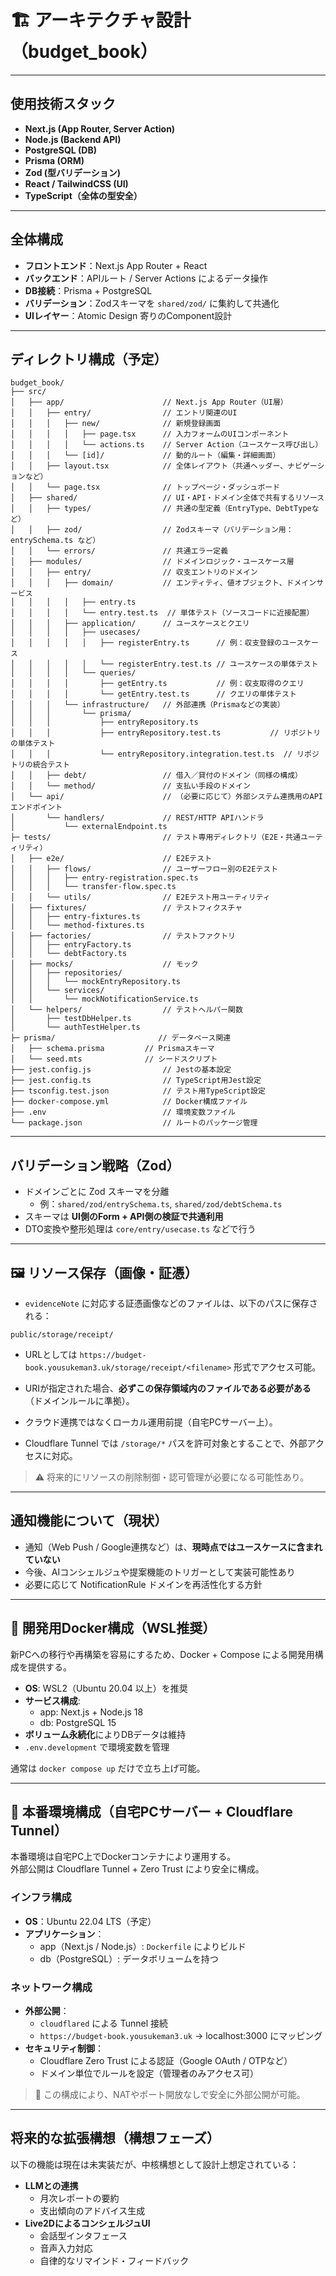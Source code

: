 # 🏗️ アーキテクチャ設計（budget_book）

---

## 使用技術スタック

- **Next.js (App Router, Server Action)**
- **Node.js (Backend API)**
- **PostgreSQL (DB)**
- **Prisma (ORM)**
- **Zod (型バリデーション)**
- **React / TailwindCSS (UI)**
- **TypeScript（全体の型安全）**

---

## 全体構成

- **フロントエンド**：Next.js App Router + React
- **バックエンド**：APIルート / Server Actions によるデータ操作
- **DB接続**：Prisma + PostgreSQL
- **バリデーション**：Zodスキーマを `shared/zod/` に集約して共通化
- **UIレイヤー**：Atomic Design 寄りのComponent設計

---

## ディレクトリ構成（予定）

```text
budget_book/
├── src/
│   ├── app/                      // Next.js App Router（UI層）
│   │   ├── entry/                // エントリ関連のUI
│   │   │   ├── new/              // 新規登録画面
│   │   │   │   ├── page.tsx      // 入力フォームのUIコンポーネント
│   │   │   │   └── actions.ts    // Server Action（ユースケース呼び出し）
│   │   │   └── [id]/             // 動的ルート（編集・詳細画面）
│   │   ├── layout.tsx            // 全体レイアウト（共通ヘッダー、ナビゲーションなど）
│   │   └── page.tsx              // トップページ・ダッシュボード
│   ├── shared/                   // UI・API・ドメイン全体で共有するリソース
│   │   ├── types/                // 共通の型定義（EntryType、DebtTypeなど）
│   │   ├── zod/                  // Zodスキーマ（バリデーション用：entrySchema.ts など）
│   │   └── errors/               // 共通エラー定義
│   ├── modules/                  // ドメインロジック・ユースケース層
│   │   ├── entry/                // 収支エントリのドメイン
│   │   │   ├── domain/           // エンティティ、値オブジェクト、ドメインサービス
│   │   │   │   ├── entry.ts
│   │   │   │   └── entry.test.ts  // 単体テスト（ソースコードに近接配置）
│   │   │   ├── application/      // ユースケースとクエリ
│   │   │   │   ├── usecases/
│   │   │   │   │   ├── registerEntry.ts      // 例：収支登録のユースケース
│   │   │   │   │   └── registerEntry.test.ts // ユースケースの単体テスト
│   │   │   │   └── queries/
│   │   │   │       ├── getEntry.ts           // 例：収支取得のクエリ
│   │   │   │       └── getEntry.test.ts      // クエリの単体テスト
│   │   │   └── infrastructure/   // 外部連携（Prismaなどの実装）
│   │   │       └── prisma/
│   │   │           ├── entryRepository.ts
│   │   │           ├── entryRepository.test.ts           // リポジトリの単体テスト
│   │   │           └── entryRepository.integration.test.ts  // リポジトリの統合テスト
│   │   ├── debt/                 // 借入／貸付のドメイン（同様の構成）
│   │   └── method/               // 支払い手段のドメイン
│   └── api/                      // （必要に応じて）外部システム連携用のAPIエンドポイント
│       └── handlers/             // REST/HTTP APIハンドラ
│           └── externalEndpoint.ts
├─ tests/                         // テスト専用ディレクトリ（E2E・共通ユーティリティ）
│   ├── e2e/                      // E2Eテスト
│   │   ├── flows/                // ユーザーフロー別のE2Eテスト
│   │   │   ├── entry-registration.spec.ts
│   │   │   └── transfer-flow.spec.ts
│   │   └── utils/                // E2Eテスト用ユーティリティ
│   ├── fixtures/                 // テストフィクスチャ
│   │   ├── entry-fixtures.ts
│   │   └── method-fixtures.ts
│   ├── factories/                // テストファクトリ
│   │   ├── entryFactory.ts
│   │   └── debtFactory.ts
│   ├── mocks/                    // モック
│   │   ├── repositories/
│   │   │   └── mockEntryRepository.ts
│   │   └── services/
│   │       └── mockNotificationService.ts
│   └── helpers/                  // テストヘルパー関数
│       ├── testDbHelper.ts
│       └── authTestHelper.ts
├─ prisma/                       // データベース関連
│   ├── schema.prisma         // Prismaスキーマ
│   └── seed.mts              // シードスクリプト
├── jest.config.js                // Jestの基本設定
├── jest.config.ts                // TypeScript用Jest設定
├── tsconfig.test.json            // テスト用TypeScript設定
├── docker-compose.yml            // Docker構成ファイル
├── .env                          // 環境変数ファイル
└── package.json                  // ルートのパッケージ管理
```

---

## バリデーション戦略（Zod）

- ドメインごとに Zod スキーマを分離
  - 例：`shared/zod/entrySchema.ts`, `shared/zod/debtSchema.ts`
- スキーマは **UI側のForm + API側の検証で共通利用**
- DTO変換や整形処理は `core/entry/usecase.ts` などで行う

---

## 🖼️ リソース保存（画像・証憑）

- `evidenceNote` に対応する証憑画像などのファイルは、以下のパスに保存される：

```path
public/storage/receipt/
```

- URLとしては `https://budget-book.yousukeman3.uk/storage/receipt/<filename>` 形式でアクセス可能。

- URIが指定された場合、**必ずこの保存領域内のファイルである必要がある**（ドメインルールに準拠）。

- クラウド連携ではなくローカル運用前提（自宅PCサーバー上）。

- Cloudflare Tunnel では `/storage/*` パスを許可対象とすることで、外部アクセスに対応。

> ⚠️ 将来的にリソースの削除制御・認可管理が必要になる可能性あり。

---

## 通知機能について（現状）

- 通知（Web Push / Google連携など）は、**現時点ではユースケースに含まれていない**
- 今後、AIコンシェルジュや提案機能のトリガーとして実装可能性あり
- 必要に応じて NotificationRule ドメインを再活性化する方針

---

## 🐳 開発用Docker構成（WSL推奨）

新PCへの移行や再構築を容易にするため、Docker + Compose による開発用構成を提供する。

- **OS**: WSL2（Ubuntu 20.04 以上）を推奨
- **サービス構成**:
  - app: Next.js + Node.js 18
  - db: PostgreSQL 15
- **ボリューム永続化**によりDBデータは維持
- `.env.development` で環境変数を管理

通常は `docker compose up` だけで立ち上げ可能。

---

## 🚀 本番環境構成（自宅PCサーバー + Cloudflare Tunnel）

本番環境は自宅PC上でDockerコンテナにより運用する。  
外部公開は Cloudflare Tunnel + Zero Trust により安全に構成。

### インフラ構成

- **OS**：Ubuntu 22.04 LTS（予定）
- **アプリケーション**：
  - app（Next.js / Node.js）: `Dockerfile` によりビルド
  - db（PostgreSQL）: データボリュームを持つ

### ネットワーク構成

- **外部公開**：
  - `cloudflared` による Tunnel 接続
  - `https://budget-book.yousukeman3.uk` → localhost:3000 にマッピング
- **セキュリティ制御**：
  - Cloudflare Zero Trust による認証（Google OAuth / OTPなど）
  - ドメイン単位でルールを設定（管理者のみアクセス可）

> 📌 この構成により、NATやポート開放なしで安全に外部公開が可能。

---

## 将来的な拡張構想（構想フェーズ）

以下の機能は現在は未実装だが、中核構想として設計上想定されている：

- **LLMとの連携**
  - 月次レポートの要約
  - 支出傾向のアドバイス生成
- **Live2DによるコンシェルジュUI**
  - 会話型インタフェース
  - 音声入力対応
  - 自律的なリマインド・フィードバック
